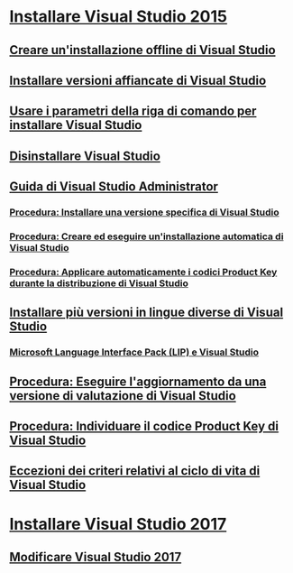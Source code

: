 # [Installare Visual Studio 2015](install-visual-studio-2015.md)
## [Creare un'installazione offline di Visual Studio](create-an-offline-installation-of-visual-studio.md)
## [Installare versioni affiancate di Visual Studio](install-visual-studio-versions-side-by-side.md)
## [Usare i parametri della riga di comando per installare Visual Studio](use-command-line-parameters-to-install-visual-studio.md)
## [Disinstallare Visual Studio](uninstall-visual-studio.md)
## [Guida di Visual Studio Administrator](visual-studio-administrator-guide.md)
### [Procedura: Installare una versione specifica di Visual Studio](how-to-install-a-specific-release-of-visual-studio.md)
### [Procedura: Creare ed eseguire un'installazione automatica di Visual Studio](how-to-create-and-run-an-unattended-installation-of-visual-studio.md)
### [Procedura: Applicare automaticamente i codici Product Key durante la distribuzione di Visual Studio](how-to-automatically-apply-product-keys-when-deploying-visual-studio.md)
## [Installare più versioni in lingue diverse di Visual Studio](install-multiple-language-versions-of-visual-studio.md)
### [Microsoft Language Interface Pack (LIP) e Visual Studio](microsoft-language-interface-packs-lips-and-visual-studio.md)
## [Procedura: Eseguire l'aggiornamento da una versione di valutazione di Visual Studio](how-to-upgrade-from-a-trial-edition-of-visual-studio.md)
## [Procedura: Individuare il codice Product Key di Visual Studio](how-to-locate-the-visual-studio-product-key.md)
## [Eccezioni dei criteri relativi al ciclo di vita di Visual Studio](visual-studio-lifecycle-policy-exceptions.md)
# [Installare Visual Studio 2017](install-visual-studio-15-preview-5.md)
## [Modificare Visual Studio 2017](modify-visual-studio-15-preview-5.md)
